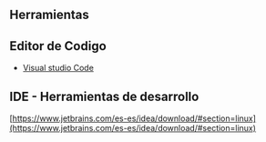 ## Herramientas

## Editor de Codigo
- [Visual studio Code](https://code.visualstudio.com/download)

## IDE - Herramientas de desarrollo
[https://www.jetbrains.com/es-es/idea/download/#section=linux](https://www.jetbrains.com/es-es/idea/download/#section=linux)